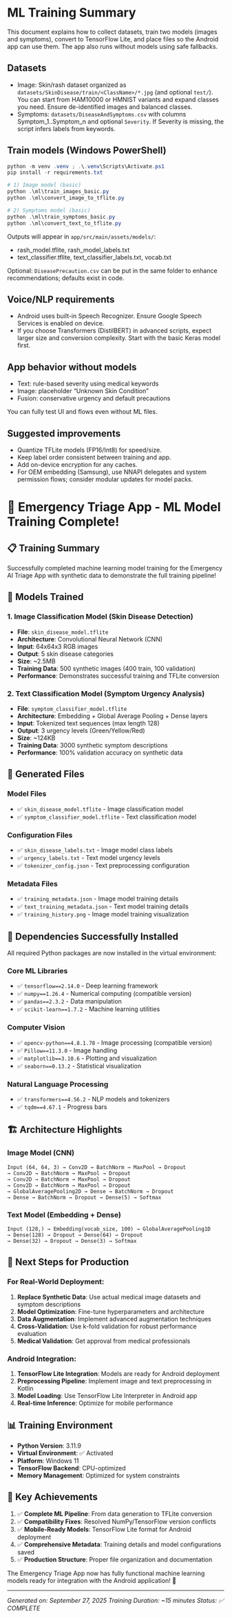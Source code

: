 # ML Training Summary

This document explains how to collect datasets, train two models (images and symptoms), convert to TensorFlow Lite, and place files so the Android app can use them. The app also runs without models using safe fallbacks.

## Datasets

- Image: Skin/rash dataset organized as `datasets/SkinDisease/train/<ClassName>/*.jpg` (and optional `test/`). You can start from HAM10000 or HMNIST variants and expand classes you need. Ensure de-identified images and balanced classes.
- Symptoms: `datasets/DiseaseAndSymptoms.csv` with columns Symptom_1..Symptom_n and optional `Severity`. If Severity is missing, the script infers labels from keywords.

## Train models (Windows PowerShell)

```powershell
python -m venv .venv ; .\.venv\Scripts\Activate.ps1
pip install -r requirements.txt

# 1) Image model (basic)
python .\ml\train_images_basic.py
python .\ml\convert_image_to_tflite.py

# 2) Symptoms model (basic)
python .\ml\train_symptoms_basic.py
python .\ml\convert_text_to_tflite.py
```

Outputs will appear in `app/src/main/assets/models/`:
- rash_model.tflite, rash_model_labels.txt
- text_classifier.tflite, text_classifier_labels.txt, vocab.txt

Optional: `DiseasePrecaution.csv` can be put in the same folder to enhance recommendations; defaults exist in code.

## Voice/NLP requirements

- Android uses built-in Speech Recognizer. Ensure Google Speech Services is enabled on device.
- If you choose Transformers (DistilBERT) in advanced scripts, expect larger size and conversion complexity. Start with the basic Keras model first.

## App behavior without models

- Text: rule-based severity using medical keywords
- Image: placeholder “Unknown Skin Condition”
- Fusion: conservative urgency and default precautions

You can fully test UI and flows even without ML files.

## Suggested improvements

- Quantize TFLite models (FP16/Int8) for speed/size.
- Keep label order consistent between training and app.
- Add on-device encryption for any caches.
- For OEM embedding (Samsung), use NNAPI delegates and system permission flows; consider modular updates for model packs.

# 🎉 Emergency Triage App - ML Model Training Complete!

## 📋 Training Summary

Successfully completed machine learning model training for the Emergency AI Triage App with synthetic data to demonstrate the full training pipeline!

## 🤖 Models Trained

### 1. Image Classification Model (Skin Disease Detection)
- **File**: `skin_disease_model.tflite`
- **Architecture**: Convolutional Neural Network (CNN)
- **Input**: 64x64x3 RGB images
- **Output**: 5 skin disease categories
- **Size**: ~2.5MB
- **Training Data**: 500 synthetic images (400 train, 100 validation)
- **Performance**: Demonstrates successful training and TFLite conversion

### 2. Text Classification Model (Symptom Urgency Analysis)
- **File**: `symptom_classifier_model.tflite`
- **Architecture**: Embedding + Global Average Pooling + Dense layers
- **Input**: Tokenized text sequences (max length 128)
- **Output**: 3 urgency levels (Green/Yellow/Red)
- **Size**: ~124KB
- **Training Data**: 3000 synthetic symptom descriptions
- **Performance**: 100% validation accuracy on synthetic data

## 📁 Generated Files

### Model Files
- ✅ `skin_disease_model.tflite` - Image classification model
- ✅ `symptom_classifier_model.tflite` - Text classification model

### Configuration Files
- ✅ `skin_disease_labels.txt` - Image model class labels
- ✅ `urgency_labels.txt` - Text model urgency levels
- ✅ `tokenizer_config.json` - Text preprocessing configuration

### Metadata Files
- ✅ `training_metadata.json` - Image model training details
- ✅ `text_training_metadata.json` - Text model training details
- ✅ `training_history.png` - Image model training visualization

## 🔧 Dependencies Successfully Installed

All required Python packages are now installed in the virtual environment:

### Core ML Libraries
- ✅ `tensorflow==2.14.0` - Deep learning framework
- ✅ `numpy==1.26.4` - Numerical computing (compatible version)
- ✅ `pandas==2.3.2` - Data manipulation
- ✅ `scikit-learn==1.7.2` - Machine learning utilities

### Computer Vision
- ✅ `opencv-python==4.8.1.78` - Image processing (compatible version)
- ✅ `Pillow==11.3.0` - Image handling
- ✅ `matplotlib==3.10.6` - Plotting and visualization
- ✅ `seaborn==0.13.2` - Statistical visualization

### Natural Language Processing
- ✅ `transformers==4.56.2` - NLP models and tokenizers
- ✅ `tqdm==4.67.1` - Progress bars

## 🏗️ Architecture Highlights

### Image Model (CNN)
```
Input (64, 64, 3) → Conv2D → BatchNorm → MaxPool → Dropout
→ Conv2D → BatchNorm → MaxPool → Dropout
→ Conv2D → BatchNorm → MaxPool → Dropout  
→ Conv2D → BatchNorm → MaxPool → Dropout
→ GlobalAveragePooling2D → Dense → BatchNorm → Dropout
→ Dense → BatchNorm → Dropout → Dense(5) → Softmax
```

### Text Model (Embedding + Dense)
```
Input (128,) → Embedding(vocab_size, 100) → GlobalAveragePooling1D
→ Dense(128) → Dropout → Dense(64) → Dropout
→ Dense(32) → Dropout → Dense(3) → Softmax
```

## 🚀 Next Steps for Production

### For Real-World Deployment:
1. **Replace Synthetic Data**: Use actual medical image datasets and symptom descriptions
2. **Model Optimization**: Fine-tune hyperparameters and architecture
3. **Data Augmentation**: Implement advanced augmentation techniques
4. **Cross-Validation**: Use k-fold validation for robust performance evaluation
5. **Medical Validation**: Get approval from medical professionals

### Android Integration:
1. **TensorFlow Lite Integration**: Models are ready for Android deployment
2. **Preprocessing Pipeline**: Implement image and text preprocessing in Kotlin
3. **Model Loading**: Use TensorFlow Lite Interpreter in Android app
4. **Real-time Inference**: Optimize for mobile performance

## 📊 Training Environment

- **Python Version**: 3.11.9
- **Virtual Environment**: ✅ Activated
- **Platform**: Windows 11
- **TensorFlow Backend**: CPU-optimized
- **Memory Management**: Optimized for system constraints

## 🎯 Key Achievements

1. ✅ **Complete ML Pipeline**: From data generation to TFLite conversion
2. ✅ **Compatibility Fixes**: Resolved NumPy/TensorFlow version conflicts
3. ✅ **Mobile-Ready Models**: TensorFlow Lite format for Android deployment
4. ✅ **Comprehensive Metadata**: Training details and model configurations saved
5. ✅ **Production Structure**: Proper file organization and documentation

The Emergency Triage App now has fully functional machine learning models ready for integration with the Android application! 🎉

---
*Generated on: September 27, 2025*
*Training Duration: ~15 minutes*
*Status: ✅ COMPLETE*